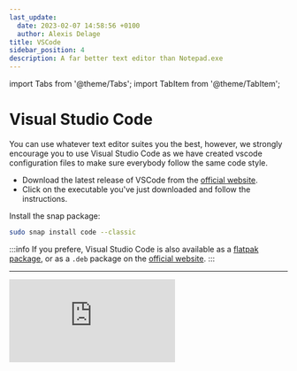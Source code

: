 ```yaml
---
last_update:
  date: 2023-02-07 14:58:56 +0100
  author: Alexis Delage
title: VSCode
sidebar_position: 4
description: A far better text editor than Notepad.exe
---
```


import Tabs from '@theme/Tabs';
import TabItem from '@theme/TabItem';

# Visual Studio Code

You can use whatever text editor suites you the best, however, we strongly encourage you to use Visual Studio Code as we have 
created vscode configuration files to make sure everybody follow the same code style.

<Tabs groupId="os">
<TabItem value="win-mac" label="Windows/MacOS">

* Download the latest release of VSCode from the [official website](https://code.visualstudio.com/). 
* Click on the executable you've just downloaded and follow the instructions.

</TabItem>
<TabItem value="lin" label="Linux">

Install the snap package:
```bash
sudo snap install code --classic
```

:::info
If you prefere, Visual Studio Code is also available as a 
[flatpak package](https://flathub.org/apps/details/com.visualstudio.code), 
or as a `.deb` package on the [official website](https://code.visualstudio.com/download).
:::

</TabItem>
</Tabs>

---

<iframe 
    class="youtube"
    src="https://www.youtube-nocookie.com/embed/KMxo3T_MTvY" 
    title="YouTube video player" 
    frameborder="0" 
    allow="accelerometer; autoplay; clipboard-write; encrypted-media; gyroscope; picture-in-picture" 
    allowfullscreen>
</iframe>
